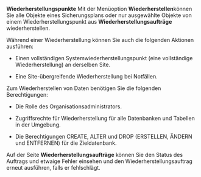  **Wiederherstellungspunkte** Mit der Menüoption **Wiederherstellen**können Sie alle Objekte eines Sicherungsplans oder nur ausgewählte Objekte von einem Wiederherstellungspunkt aus **Wiederherstellungsaufträge** wiederherstellen.

Während einer Wiederherstellung können Sie auch die folgenden Aktionen ausführen:

-   Einen vollständigen Systemwiederherstellungspunkt (eine vollständige Wiederherstellung) an derselben Site.


-   Eine Site-übergreifende Wiederherstellung bei Notfällen.


Zum Wiederherstellen von Daten benötigen Sie die folgenden Berechtigungen:

-   Die Rolle des Organisationsadministrators.


-   Zugriffsrechte für Wiederherstellung für alle Datenbanken und Tabellen in der Umgebung.


-   Die Berechtigungen CREATE, ALTER und DROP (ERSTELLEN, ÄNDERN und ENTFERNEN) für die Zieldatenbank.


Auf der Seite **Wiederherstellungsaufträge** können Sie den Status des Auftrags und etwaige Fehler einsehen und den Wiederherstellungsauftrag erneut ausführen, falls er fehlschlägt.

